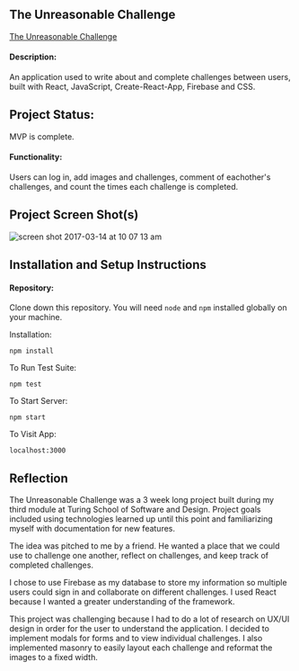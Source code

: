 ## The Unreasonable Challenge

[The Unreasonable Challenge](https://the-unreasonable-challenge.firebaseapp.com)

#### Description:

An application used to write about and complete challenges between users, built with React, JavaScript, Create-React-App, Firebase and CSS.

## Project Status:

MVP is complete.

#### Functionality:

Users can log in, add images and challenges, comment of eachother's challenges, and count the times each challenge is completed.

## Project Screen Shot(s)

![screen shot 2017-03-14 at 10 07 13 am](https://cloud.githubusercontent.com/assets/18403177/23910065/1ea27f58-089e-11e7-9bad-c578a34b1d1a.png)

## Installation and Setup Instructions

#### Repository:  

Clone down this repository. You will need `node` and `npm` installed globally on your machine.  

Installation:

`npm install`  

To Run Test Suite:  

`npm test`  

To Start Server:

`npm start`  

To Visit App:

`localhost:3000`  

## Reflection

The Unreasonable Challenge was a 3 week long project built during my third module at Turing School of Software and Design. Project goals included using technologies learned up until this point and familiarizing myself with documentation for new features.  

The idea was pitched to me by a friend. He wanted a place that we could use to challenge one another, reflect on challenges, and keep track of completed challenges.  

I chose to use Firebase as my database to store my information so multiple users could sign in and collaborate on different challenges. I used React because I wanted a greater understanding of the framework.

This project was challenging because I had to do a lot of research on UX/UI design in order for the user to understand the application. I decided to implement modals for forms and to view individual challenges. I also implemented masonry to easily layout each challenge and reformat the images to a fixed width.
